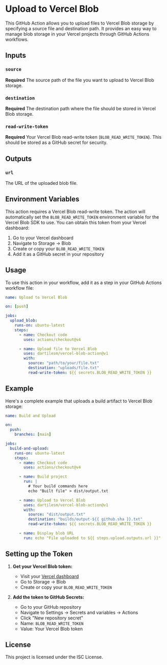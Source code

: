 # Upload to Vercel Blob

This GitHub Action allows you to upload files to Vercel Blob storage by specifying a source file and destination path. It provides an easy way to manage blob storage in your Vercel projects through GitHub Actions workflows.

## Inputs

### `source`

**Required** The source path of the file you want to upload to Vercel Blob storage.

### `destination`

**Required** The destination path where the file should be stored in Vercel Blob storage.

### `read-write-token`

**Required** Your Vercel Blob read-write token (`BLOB_READ_WRITE_TOKEN`). This should be stored as a GitHub secret for security.

## Outputs

### `url`

The URL of the uploaded blob file.

## Environment Variables

This action requires a Vercel Blob read-write token. The action will automatically set the `BLOB_READ_WRITE_TOKEN` environment variable for the Vercel Blob SDK to use. You can obtain this token from your Vercel dashboard:

1. Go to your Vercel dashboard
2. Navigate to Storage → Blob
3. Create or copy your `BLOB_READ_WRITE_TOKEN`
4. Add it as a GitHub secret in your repository

## Usage

To use this action in your workflow, add it as a step in your GitHub Actions workflow file:

```yaml
name: Upload to Vercel Blob

on: [push]

jobs:
  upload_blob:
    runs-on: ubuntu-latest
    steps:
      - name: Checkout code
        uses: actions/checkout@v4

      - name: Upload file to Vercel Blob
        uses: dartilesm/vercel-blob-action@v1
        with:
          source: "path/to/your/file.txt"
          destination: "uploads/file.txt"
          read-write-token: ${{ secrets.BLOB_READ_WRITE_TOKEN }}
```

## Example

Here's a complete example that uploads a build artifact to Vercel Blob storage:

```yaml
name: Build and Upload

on:
  push:
    branches: [main]

jobs:
  build-and-upload:
    runs-on: ubuntu-latest
    steps:
      - name: Checkout code
        uses: actions/checkout@v4

      - name: Build project
        run: |
          # Your build commands here
          echo "Built file" > dist/output.txt

      - name: Upload to Vercel Blob
        uses: dartilesm/vercel-blob-action@v1
        with:
          source: "dist/output.txt"
          destination: "builds/output-${{ github.sha }}.txt"
          read-write-token: ${{ secrets.BLOB_READ_WRITE_TOKEN }}

      - name: Display blob URL
        run: echo "File uploaded to ${{ steps.upload.outputs.url }}"
```

## Setting up the Token

1. **Get your Vercel Blob token:**

   - Visit your [Vercel dashboard](https://vercel.com/dashboard)
   - Go to Storage → Blob
   - Create or copy your `BLOB_READ_WRITE_TOKEN`

2. **Add the token to GitHub Secrets:**
   - Go to your GitHub repository
   - Navigate to Settings → Secrets and variables → Actions
   - Click "New repository secret"
   - Name: `BLOB_READ_WRITE_TOKEN`
   - Value: Your Vercel Blob token

## License

This project is licensed under the ISC License.
